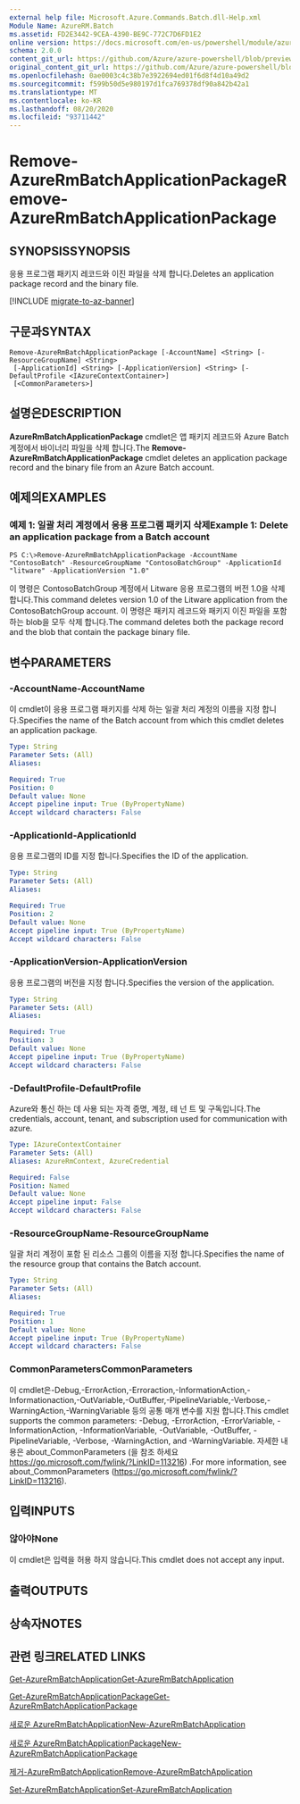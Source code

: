 ```yaml
---
external help file: Microsoft.Azure.Commands.Batch.dll-Help.xml
Module Name: AzureRM.Batch
ms.assetid: FD2E3442-9CEA-4390-BE9C-772C7D6FD1E2
online version: https://docs.microsoft.com/en-us/powershell/module/azurerm.batch/remove-azurermbatchapplicationpackage
schema: 2.0.0
content_git_url: https://github.com/Azure/azure-powershell/blob/preview/src/ResourceManager/AzureBatch/Commands.Batch/help/Remove-AzureRmBatchApplicationPackage.md
original_content_git_url: https://github.com/Azure/azure-powershell/blob/preview/src/ResourceManager/AzureBatch/Commands.Batch/help/Remove-AzureRmBatchApplicationPackage.md
ms.openlocfilehash: 0ae0003c4c38b7e3922694ed01f6d8f4d10a49d2
ms.sourcegitcommit: f599b50d5e980197d1fca769378df90a842b42a1
ms.translationtype: MT
ms.contentlocale: ko-KR
ms.lasthandoff: 08/20/2020
ms.locfileid: "93711442"
---
```

# <span data-ttu-id="c9d9a-101">Remove-AzureRmBatchApplicationPackage</span><span class="sxs-lookup"><span data-stu-id="c9d9a-101">Remove-AzureRmBatchApplicationPackage</span></span>

## <span data-ttu-id="c9d9a-102">SYNOPSIS</span><span class="sxs-lookup"><span data-stu-id="c9d9a-102">SYNOPSIS</span></span>
<span data-ttu-id="c9d9a-103">응용 프로그램 패키지 레코드와 이진 파일을 삭제 합니다.</span><span class="sxs-lookup"><span data-stu-id="c9d9a-103">Deletes an application package record and the binary file.</span></span>

[!INCLUDE [migrate-to-az-banner](../../includes/migrate-to-az-banner.md)]

## <span data-ttu-id="c9d9a-104">구문과</span><span class="sxs-lookup"><span data-stu-id="c9d9a-104">SYNTAX</span></span>

```
Remove-AzureRmBatchApplicationPackage [-AccountName] <String> [-ResourceGroupName] <String>
 [-ApplicationId] <String> [-ApplicationVersion] <String> [-DefaultProfile <IAzureContextContainer>]
 [<CommonParameters>]
```

## <span data-ttu-id="c9d9a-105">설명은</span><span class="sxs-lookup"><span data-stu-id="c9d9a-105">DESCRIPTION</span></span>
<span data-ttu-id="c9d9a-106">**AzureRmBatchApplicationPackage** cmdlet은 앱 패키지 레코드와 Azure Batch 계정에서 바이너리 파일을 삭제 합니다.</span><span class="sxs-lookup"><span data-stu-id="c9d9a-106">The **Remove-AzureRmBatchApplicationPackage** cmdlet deletes an application package record and the binary file from an Azure Batch account.</span></span>

## <span data-ttu-id="c9d9a-107">예제의</span><span class="sxs-lookup"><span data-stu-id="c9d9a-107">EXAMPLES</span></span>

### <span data-ttu-id="c9d9a-108">예제 1: 일괄 처리 계정에서 응용 프로그램 패키지 삭제</span><span class="sxs-lookup"><span data-stu-id="c9d9a-108">Example 1: Delete an application package from a Batch account</span></span>
```
PS C:\>Remove-AzureRmBatchApplicationPackage -AccountName "ContosoBatch" -ResourceGroupName "ContosoBatchGroup" -ApplicationId "litware" -ApplicationVersion "1.0"
```

<span data-ttu-id="c9d9a-109">이 명령은 ContosoBatchGroup 계정에서 Litware 응용 프로그램의 버전 1.0을 삭제 합니다.</span><span class="sxs-lookup"><span data-stu-id="c9d9a-109">This command deletes version 1.0 of the Litware application from the ContosoBatchGroup account.</span></span>
<span data-ttu-id="c9d9a-110">이 명령은 패키지 레코드와 패키지 이진 파일을 포함 하는 blob을 모두 삭제 합니다.</span><span class="sxs-lookup"><span data-stu-id="c9d9a-110">The command deletes both the package record and the blob that contain the package binary file.</span></span>

## <span data-ttu-id="c9d9a-111">변수</span><span class="sxs-lookup"><span data-stu-id="c9d9a-111">PARAMETERS</span></span>

### <span data-ttu-id="c9d9a-112">-AccountName</span><span class="sxs-lookup"><span data-stu-id="c9d9a-112">-AccountName</span></span>
<span data-ttu-id="c9d9a-113">이 cmdlet이 응용 프로그램 패키지를 삭제 하는 일괄 처리 계정의 이름을 지정 합니다.</span><span class="sxs-lookup"><span data-stu-id="c9d9a-113">Specifies the name of the Batch account from which this cmdlet deletes an application package.</span></span>

```yaml
Type: String
Parameter Sets: (All)
Aliases: 

Required: True
Position: 0
Default value: None
Accept pipeline input: True (ByPropertyName)
Accept wildcard characters: False
```

### <span data-ttu-id="c9d9a-114">-ApplicationId</span><span class="sxs-lookup"><span data-stu-id="c9d9a-114">-ApplicationId</span></span>
<span data-ttu-id="c9d9a-115">응용 프로그램의 ID를 지정 합니다.</span><span class="sxs-lookup"><span data-stu-id="c9d9a-115">Specifies the ID of the application.</span></span>

```yaml
Type: String
Parameter Sets: (All)
Aliases: 

Required: True
Position: 2
Default value: None
Accept pipeline input: True (ByPropertyName)
Accept wildcard characters: False
```

### <span data-ttu-id="c9d9a-116">-ApplicationVersion</span><span class="sxs-lookup"><span data-stu-id="c9d9a-116">-ApplicationVersion</span></span>
<span data-ttu-id="c9d9a-117">응용 프로그램의 버전을 지정 합니다.</span><span class="sxs-lookup"><span data-stu-id="c9d9a-117">Specifies the version of the application.</span></span>

```yaml
Type: String
Parameter Sets: (All)
Aliases: 

Required: True
Position: 3
Default value: None
Accept pipeline input: True (ByPropertyName)
Accept wildcard characters: False
```

### <span data-ttu-id="c9d9a-118">-DefaultProfile</span><span class="sxs-lookup"><span data-stu-id="c9d9a-118">-DefaultProfile</span></span>
<span data-ttu-id="c9d9a-119">Azure와 통신 하는 데 사용 되는 자격 증명, 계정, 테 넌 트 및 구독입니다.</span><span class="sxs-lookup"><span data-stu-id="c9d9a-119">The credentials, account, tenant, and subscription used for communication with azure.</span></span>

```yaml
Type: IAzureContextContainer
Parameter Sets: (All)
Aliases: AzureRmContext, AzureCredential

Required: False
Position: Named
Default value: None
Accept pipeline input: False
Accept wildcard characters: False
```

### <span data-ttu-id="c9d9a-120">-ResourceGroupName</span><span class="sxs-lookup"><span data-stu-id="c9d9a-120">-ResourceGroupName</span></span>
<span data-ttu-id="c9d9a-121">일괄 처리 계정이 포함 된 리소스 그룹의 이름을 지정 합니다.</span><span class="sxs-lookup"><span data-stu-id="c9d9a-121">Specifies the name of the resource group that contains the Batch account.</span></span>

```yaml
Type: String
Parameter Sets: (All)
Aliases: 

Required: True
Position: 1
Default value: None
Accept pipeline input: True (ByPropertyName)
Accept wildcard characters: False
```

### <span data-ttu-id="c9d9a-122">CommonParameters</span><span class="sxs-lookup"><span data-stu-id="c9d9a-122">CommonParameters</span></span>
<span data-ttu-id="c9d9a-123">이 cmdlet은-Debug,-ErrorAction,-Erroraction,-InformationAction,-Informationaction,-OutVariable,-OutBuffer,-PipelineVariable,-Verbose,-WarningAction,-WarningVariable 등의 공통 매개 변수를 지원 합니다.</span><span class="sxs-lookup"><span data-stu-id="c9d9a-123">This cmdlet supports the common parameters: -Debug, -ErrorAction, -ErrorVariable, -InformationAction, -InformationVariable, -OutVariable, -OutBuffer, -PipelineVariable, -Verbose, -WarningAction, and -WarningVariable.</span></span> <span data-ttu-id="c9d9a-124">자세한 내용은 about_CommonParameters (을 참조 하세요 https://go.microsoft.com/fwlink/?LinkID=113216) .</span><span class="sxs-lookup"><span data-stu-id="c9d9a-124">For more information, see about_CommonParameters (https://go.microsoft.com/fwlink/?LinkID=113216).</span></span>

## <span data-ttu-id="c9d9a-125">입력</span><span class="sxs-lookup"><span data-stu-id="c9d9a-125">INPUTS</span></span>

### <span data-ttu-id="c9d9a-126">않아야</span><span class="sxs-lookup"><span data-stu-id="c9d9a-126">None</span></span>
<span data-ttu-id="c9d9a-127">이 cmdlet은 입력을 허용 하지 않습니다.</span><span class="sxs-lookup"><span data-stu-id="c9d9a-127">This cmdlet does not accept any input.</span></span>

## <span data-ttu-id="c9d9a-128">출력</span><span class="sxs-lookup"><span data-stu-id="c9d9a-128">OUTPUTS</span></span>

## <span data-ttu-id="c9d9a-129">상속자</span><span class="sxs-lookup"><span data-stu-id="c9d9a-129">NOTES</span></span>

## <span data-ttu-id="c9d9a-130">관련 링크</span><span class="sxs-lookup"><span data-stu-id="c9d9a-130">RELATED LINKS</span></span>

[<span data-ttu-id="c9d9a-131">Get-AzureRmBatchApplication</span><span class="sxs-lookup"><span data-stu-id="c9d9a-131">Get-AzureRmBatchApplication</span></span>](./Get-AzureRmBatchApplication.md)

[<span data-ttu-id="c9d9a-132">Get-AzureRmBatchApplicationPackage</span><span class="sxs-lookup"><span data-stu-id="c9d9a-132">Get-AzureRmBatchApplicationPackage</span></span>](./Get-AzureRmBatchApplicationPackage.md)

[<span data-ttu-id="c9d9a-133">새로운 AzureRmBatchApplication</span><span class="sxs-lookup"><span data-stu-id="c9d9a-133">New-AzureRmBatchApplication</span></span>](./New-AzureRmBatchApplication.md)

[<span data-ttu-id="c9d9a-134">새로운 AzureRmBatchApplicationPackage</span><span class="sxs-lookup"><span data-stu-id="c9d9a-134">New-AzureRmBatchApplicationPackage</span></span>](./New-AzureRmBatchApplicationPackage.md)

[<span data-ttu-id="c9d9a-135">제거-AzureRmBatchApplication</span><span class="sxs-lookup"><span data-stu-id="c9d9a-135">Remove-AzureRmBatchApplication</span></span>](./Remove-AzureRmBatchApplication.md)

[<span data-ttu-id="c9d9a-136">Set-AzureRmBatchApplication</span><span class="sxs-lookup"><span data-stu-id="c9d9a-136">Set-AzureRmBatchApplication</span></span>](./Set-AzureRmBatchApplication.md)


